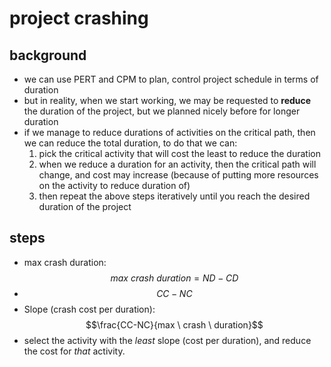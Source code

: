 # project crashing
## background
- we can use PERT and CPM to plan, control project schedule in terms of duration
- but in reality, when we start working, we may be requested to **reduce** the duration of the project, but we planned nicely before for longer duration
- if we manage to reduce durations of activities on the critical path, then we can reduce the total duration, to do that we can:
	1) pick the critical activity that will cost the least to reduce the duration
	2) when we reduce a duration for an activity, then the critical path will change, and cost may increase (because of putting more resources on the activity to reduce duration of)
	3) then repeat the above steps iteratively until you reach the desired duration of the project
## steps
- max crash duration: $$max \ crash \ duration = ND - CD$$
- $$CC-NC$$
- Slope (crash cost per duration): $$\frac{CC-NC}{max \ crash \ duration}$$
- select the activity with the *least* slope (cost per duration), and reduce the cost for *that* activity.